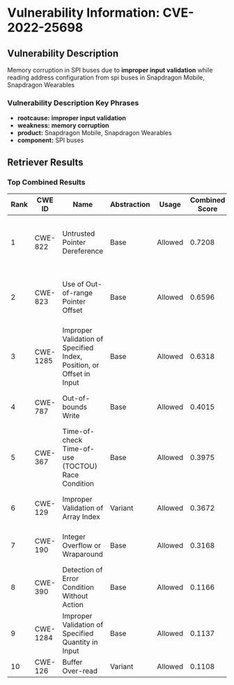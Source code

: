 # Vulnerability Information: CVE-2022-25698

## Vulnerability Description
Memory corruption in SPI buses due to **improper input validation** while reading address configuration from spi buses in Snapdragon Mobile, Snapdragon Wearables

### Vulnerability Description Key Phrases
- **rootcause:** **improper input validation**
- **weakness:** **memory corruption**
- **product:** Snapdragon Mobile, Snapdragon Wearables
- **component:** SPI buses

## Retriever Results

### Top Combined Results

| Rank | CWE ID | Name | Abstraction | Usage | Combined Score | Retrievers | Individual Scores |
|------|--------|------|-------------|-------|---------------|------------|-------------------|
| 1 | CWE-822 | Untrusted Pointer Dereference | Base | Allowed | 0.7208 | dense, sparse, graph | dense: 0.534, sparse: 0.231, graph: 0.900 |
| 2 | CWE-823 | Use of Out-of-range Pointer Offset | Base | Allowed | 0.6596 | dense, sparse, graph | dense: 0.523, sparse: 0.231, graph: 0.743 |
| 3 | CWE-1285 | Improper Validation of Specified Index, Position, or Offset in Input | Base | Allowed | 0.6318 | dense, sparse, graph | dense: 0.581, sparse: 0.218, graph: 0.605 |
| 4 | CWE-787 | Out-of-bounds Write | Base | Allowed | 0.4015 | sparse, graph | sparse: 0.209, graph: 0.789 |
| 5 | CWE-367 | Time-of-check Time-of-use (TOCTOU) Race Condition | Base | Allowed | 0.3975 | sparse, graph | sparse: 0.222, graph: 0.757 |
| 6 | CWE-129 | Improper Validation of Array Index | Variant | Allowed | 0.3672 | sparse, graph | sparse: 0.098, graph: 0.957 |
| 7 | CWE-190 | Integer Overflow or Wraparound | Base | Allowed | 0.3168 | sparse, graph | sparse: 0.211, graph: 0.548 |
| 8 | CWE-390 | Detection of Error Condition Without Action | Base | Allowed | 0.1166 | sparse | sparse: 0.204 |
| 9 | CWE-1284 | Improper Validation of Specified Quantity in Input | Base | Allowed | 0.1137 | sparse | sparse: 0.199 |
| 10 | CWE-126 | Buffer Over-read | Variant | Allowed | 0.1108 | sparse | sparse: 0.210 |


